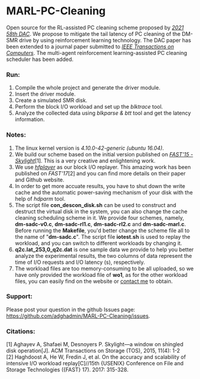 # MARL-PC-Cleaning
Open source for the RL-assisted PC cleaning scheme proposed by [*2021 58th DAC*](https://ieeexplore.ieee.org/document/9586084). We propose to mitigate the tail latency of PC cleaning of the DM-SMR drive by using reinforcement learning technology. The DAC paper has been extended to a journal paper submitted to [*IEEE Transactions on Computers*](https://www.computer.org/csdl/journal/tc). The multi-agent reinforcement learning-assisted PC cleaning scheduler has been added.


### Run:
1. Compile the whole project and generate the driver module.
2. Insert the driver module.
3. Create a simulated SMR disk.
4. Perform the block I/O workload and set up the *blktrace* tool.
5. Analyze the collected data using *blkparse & btt* tool and get the latency information.


### Notes: 
1. The linux kernel version is *4.10.0-42-generic (ubuntu 16.04)*.
2. We build our scheme based on the initial version published on [*FAST'15 - Skylight*](http://sssl.ccs.neu.edu/skylight)[1]. This is a very creative and enlightening work.
3. We use [*hfplayer*](https://github.com/umn-cris/hfplayer) as our block I/O replayer. This amazing work has been published on *FAST'17*[2] and you can find more details on their paper and Github website.
4. In order to get more accuate results, you have to shut down the write cache and the automatic power-saving mechanism of your disk with the help of *hdparm* tool.
5. The script file **con_descon_disk.sh** can be used to construct and destruct the virtual disk in the system, you can also change the cache cleaning scheduling scheme in it. We provide four schemes, namely, **dm-sadc-v0.c**, **dm-sadc-rl1.c**, **dm-sadc-rl2.c** and **dm-sadc-marl.c**. Before running the **Makefile**, you'd better change the scheme file all to the name of "**dm-sadc.c**". The script file **iotest.sh** is used to replay the workload, and you can switch to different workloads by changing it.
6. **q2c.lat_253,0_q2c.dat** is one sample data we provide to help you better analyze the experimental results, the two columns of data represent the time of I/O requests and I/O latency (s), respectively.
7. The workload files are too memory-consuming to be all uploaded, so we have only provided the workload file of **wo1**, as for the other workload files, you can easily find on the website or [contact me](yuhanyang_private@outlook.com) to obtain.

### Support:
Please post your question in the github Issues page: https://github.com/adghadmin/MARL-PC-Cleaning/issues.


### Citations:
[1] Aghayev A, Shafaei M, Desnoyers P. Skylight—a window on shingled disk operation[J]. ACM Transactions on Storage (TOS), 2015, 11(4): 1-2 <br/>
[2] Haghdoost A, He W, Fredin J, et al. On the accuracy and scalability of intensive I/O workload replay[C]//15th {USENIX} Conference on File and Storage Technologies ({FAST} 17). 2017: 315-328.
